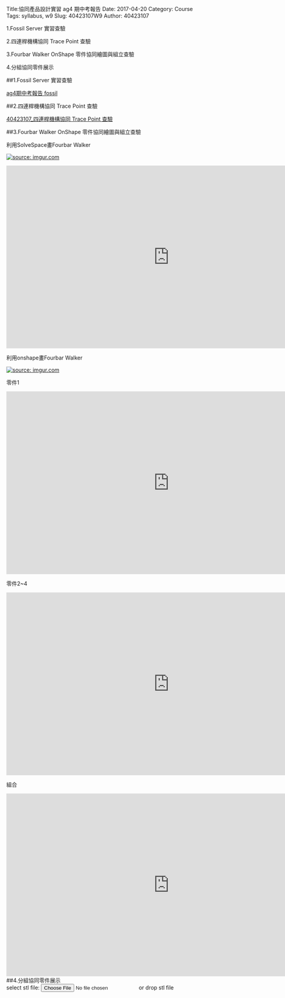 Title:協同產品設計實習 ag4 期中考報告
Date: 2017-04-20
Category: Course
Tags: syllabus, w9
Slug: 40423107W9
Author: 40423107

1.Fossil Server 實習查驗

2.四連桿機構協同 Trace Point 查驗

3.Fourbar Walker OnShape 零件協同繪圖與組立查驗

4.分組協同零件展示

<!-- PELICAN_END_SUMMARY -->


##1.Fossil Server 實習查驗

<a href="https://mde2a2.kmol.info/midterm/ag4/index">ag4期中考報告 fossil </a>

##2.四連桿機構協同 Trace Point 查驗

<a href="https://40423107.github.io/2016fallcadp_hw/blog/40423107W9.html">40423107_四連桿機構協同 Trace Point 查驗</a>


##3.Fourbar Walker OnShape 零件協同繪圖與組立查驗


利用SolveSpace畫Fourbar Walker


<a href="http://imgur.com/EvKEe2F"><img src="http://i.imgur.com/EvKEe2F.png" title="source: imgur.com" /></a>


<iframe width="854" height="480" src="https://www.youtube.com/embed/vQXlo5CA1yU" frameborder="0" allowfullscreen></iframe>


利用onshape畫Fourbar Walker


<a href="http://imgur.com/6kGaxN9"><img src="http://i.imgur.com/6kGaxN9.png" title="source: imgur.com" /></a>

零件1

<iframe width="854" height="480" src="https://www.youtube.com/embed/SQSxW1se4n4" frameborder="0" allowfullscreen></iframe>

零件2~4

<iframe width="854" height="480" src="https://www.youtube.com/embed/avLICY7s-JI" frameborder="0" allowfullscreen></iframe>


組合


<iframe width="854" height="480" src="https://www.youtube.com/embed/hT1Mqk_ZCvo" frameborder="0" allowfullscreen></iframe>
##4.分組協同零件展示


<link href="./../work/madeleine/src/css/Madeleine.css" rel="stylesheet">
<script src="./../work/madeleine/src/stats.js"></script>
<script src="./../work/madeleine/src/detector.js"></script>
<script src="./../work/madeleine/src/three.min.js"></script>
<script src="./../work/madeleine/src/Madeleine.js"></script>

<div id="target" class="madeleine"></div>

<script>
window.onload = function(){
    var madeleine = new Madeleine({
      target: 'target', // target div id
      data: './../data/40423125.stl', // data path
      path: './../work/madeleine/src/' // path to source directory from current html file
    });
}; 
</script>

<script src="https://cdnjs.cloudflare.com/ajax/libs/three.js/r68/three.min.js"
></script>
<script src="https://rawgit.com/mrdoob/three.js/master/examples/js/controls/TrackballControls.js"
></script>
<script src="./../w9/loader.js"></script>
<script src="./../w9/stl.js"></script>
<div>
select stl file: <input type="file" id="file" /> or drop stl file
</div>
<div id="view"></div>


